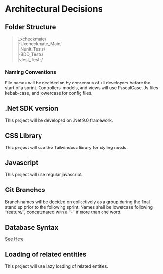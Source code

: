 # Architectural Decisions
## Folder Structure
> Uxcheckmate/   
    |-Uxcheckmate_Main/   
    |-Nunit_Tests/   
    |-BDD_Tests/   
    |-Jest_Tests/   
### Naming Conventions
File names will be decided on by consensus of all developers before the start of a sprint. Controllers, models, and views will use PascalCase. Js files kebab-case, and lowercase for config files. 
## .Net SDK version
This project will be developed on .Net 9.0 framework.
## CSS Library
This project will use the Tailwindcss library for styling needs.
## Javascript
This project will use regular javascript.
## Git Branches
Branch names will be decided on collectively as a group during the final stand up prior to the following sprint. Names shall be lowercase following “feature/”, concatenated with a “-” if more than one word.
## Database Syntax
[See Here](assets/dbsyntax.png)
## Loading of related entities
This project will use lazy loading of related entities. 
	
